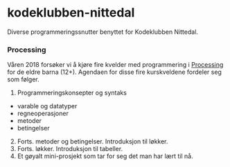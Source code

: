 # kodeklubben-nittedal
Diverse programmeringssnutter benyttet for Kodeklubben Nittedal.

### Processing
Våren 2018 forsøker vi å kjøre fire kvelder med programmering i [Processing](http://processing.org/) for de eldre barna (12+). Agendaen for disse fire kurskveldene fordeler seg som følger.

1. Programmeringskonsepter og syntaks
 * varable og datatyper
 * regneoperasjoner
 * metoder
 * betingelser
2. Forts.  metoder og betingelser. Introduksjon til løkker.
3. Forts. løkker. Introduksjon til tabeller.
4. Et gøyalt mini-prosjekt som tar for seg det man har lært til nå.


